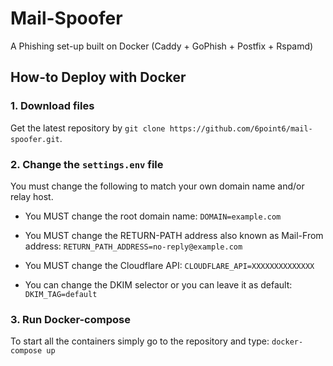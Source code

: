 # Mail-Spoofer
A Phishing set-up built on Docker (Caddy + GoPhish + Postfix + Rspamd)

## How-to Deploy with Docker

### 1. Download files
Get the latest repository by `git clone https://github.com/6point6/mail-spoofer.git`. 

### 2. Change the `settings.env` file
You must change the following to match your own domain name and/or relay host.

* You MUST change the root domain name:
    `DOMAIN=example.com`

* You MUST change the RETURN-PATH address also known as Mail-From address:
    `RETURN_PATH_ADDRESS=no-reply@example.com`

* You MUST change the Cloudflare API:
    `CLOUDFLARE_API=XXXXXXXXXXXXXX`

* You can change the DKIM selector or you can leave it as default:
    `DKIM_TAG=default`

### 3. Run Docker-compose
To start all the containers simply go to the repository and type: `docker-compose up`